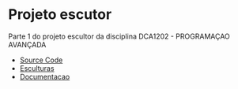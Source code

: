 # Projeto escutor 
Parte 1 do projeto escultor da disciplina DCA1202 - PROGRAMAÇAO AVANÇADA

 - [Source Code](https://github.com/diskrat/escultorPA/tree/main/src)
 - [Esculturas](https://github.com/diskrat/escultorPA/tree/main/off_exemplos)
 - [Documentacao](https://github.com/diskrat/escultorPA/tree/main/doc/html)